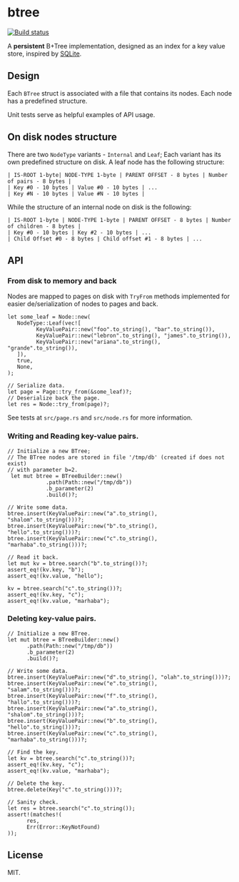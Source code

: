 # btree

[![Build status](https://github.com/nimrodshn/btree/actions/workflows/build.yml/badge.svg)](https://github.com/nimrodshn/btree/actions)

A **persistent** B+Tree implementation, designed as an index for a key value store, inspired by [SQLite](https://www.sqlite.org/index.html).

## Design
Each `BTree` struct is associated with a file that contains its nodes. Each node has a predefined structure.

Unit tests serve as helpful examples of API usage.

## On disk nodes structure
There are two `NodeType` variants - `Internal` and `Leaf`; Each variant has its own predefined structure on disk.
A leaf node has the following structure:
```
| IS-ROOT 1-byte| NODE-TYPE 1-byte | PARENT OFFSET - 8 bytes | Number of pairs - 8 bytes |
| Key #0 - 10 bytes | Value #0 - 10 bytes | ...
| Key #N - 10 bytes | Value #N - 10 bytes |
```

While the structure of an internal node on disk is the following:
```
| IS-ROOT 1-byte | NODE-TYPE 1-byte | PARENT OFFSET - 8 bytes | Number of children - 8 bytes |
| Key #0 - 10 bytes | Key #2 - 10 bytes | ...
| Child Offset #0 - 8 bytes | Child offset #1 - 8 bytes | ...
```

## API

### From disk to memory and back
Nodes are mapped to pages on disk with `TryFrom` methods implemented for easier de/serialization of nodes to pages and back.

```
let some_leaf = Node::new(
   NodeType::Leaf(vec![
         KeyValuePair::new("foo".to_string(), "bar".to_string()),
         KeyValuePair::new("lebron".to_string(), "james".to_string()),
         KeyValuePair::new("ariana".to_string(), "grande".to_string()),
   ]),
   true,
   None,
);

// Serialize data.
let page = Page::try_from(&some_leaf)?;
// Deserialize back the page.
let res = Node::try_from(page)?;
```

See tests at `src/page.rs` and `src/node.rs` for more information.

### Writing and Reading key-value pairs.
```
// Initialize a new BTree;
// The BTree nodes are stored in file '/tmp/db' (created if does not exist)
// with parameter b=2.
 let mut btree = BTreeBuilder::new()
            .path(Path::new("/tmp/db"))
            .b_parameter(2)
            .build()?;

// Write some data.
btree.insert(KeyValuePair::new("a".to_string(), "shalom".to_string()))?;
btree.insert(KeyValuePair::new("b".to_string(), "hello".to_string()))?;
btree.insert(KeyValuePair::new("c".to_string(), "marhaba".to_string()))?;

// Read it back.
let mut kv = btree.search("b".to_string())?;
assert_eq!(kv.key, "b");
assert_eq!(kv.value, "hello");

kv = btree.search("c".to_string())?;
assert_eq!(kv.key, "c");
assert_eq!(kv.value, "marhaba");
```

### Deleting key-value pairs.
```
// Initialize a new BTree.
let mut btree = BTreeBuilder::new()
      .path(Path::new("/tmp/db"))
      .b_parameter(2)
      .build()?;

// Write some data.
btree.insert(KeyValuePair::new("d".to_string(), "olah".to_string()))?;
btree.insert(KeyValuePair::new("e".to_string(), "salam".to_string()))?;
btree.insert(KeyValuePair::new("f".to_string(), "hallo".to_string()))?;
btree.insert(KeyValuePair::new("a".to_string(), "shalom".to_string()))?;
btree.insert(KeyValuePair::new("b".to_string(), "hello".to_string()))?;
btree.insert(KeyValuePair::new("c".to_string(), "marhaba".to_string()))?;

// Find the key.
let kv = btree.search("c".to_string())?;
assert_eq!(kv.key, "c");
assert_eq!(kv.value, "marhaba");

// Delete the key.
btree.delete(Key("c".to_string()))?;

// Sanity check.
let res = btree.search("c".to_string());
assert!(matches!(
      res,
      Err(Error::KeyNotFound)
));
```

## License
MIT.
